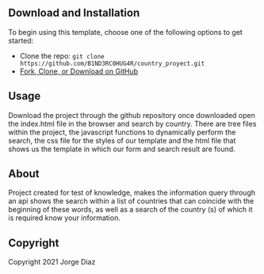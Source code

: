 ## Download and Installation

To begin using this template, choose one of the following options to get started:

* Clone the repo: `git clone https://github.com/B1ND3RC0HUG4R/country_proyect.git`
* [Fork, Clone, or Download on GitHub](https://github.com/B1ND3RC0HUG4R/country_proyect.git)

## Usage

Download the project through the github repository once downloaded open the index.html file in the browser and search by country.
There are tree files within the project, the javascript functions to dynamically perform the search, the css file for the styles of our template and the html file that shows us the template in which our form and search result are found.

## About

Project created for test of knowledge, makes the information query through an api shows the search within a list of countries that can coincide with the beginning of these words, as well as a search of the country (s) of which it is required know your information.

## Copyright

Copyright 2021 Jorge Diaz
